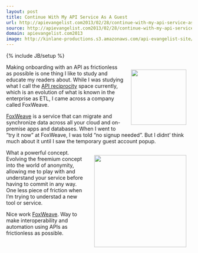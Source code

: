```yaml
---
layout: post
title: Continue With My API Service As A Guest
url: http://apievangelist.com2013/02/28/continue-with-my-api-service-as-a-guest/
source: http://apievangelist.com2013/02/28/continue-with-my-api-service-as-a-guest/
domain: apievangelist.com2013
image: http://kinlane-productions.s3.amazonaws.com/api-evangelist-site/blog/foxweave-logo.png
---
```

{% include JB/setup %}
<p><a href="http://www.foxweave.com/" target="_blank"><img style="padding: 15px;" src="https://s3.amazonaws.com/kinlane-productions/api-evangelist/foxweave/foxweave-logo.png" alt="" width="150" align="right" /></a></p>
<p>Making onboarding with an API as frictionless as possible is one thing I like to study and educate my readers about. While I was studying what I call the <a title="API reciprocity" href="/trends/reciprocity.php">API reciprocity</a> space currently, which is an evolution of what is known in the enterprise as ETL, I came across a company called FoxWeave.</p>
<p><a title="FoxWeave" href="http://www.foxweave.com/" target="_blank">FoxWeave</a> is a service that can migrate and synchronize data across all your cloud and on-premise apps and databases.  When I went to &ldquo;try it now&rdquo; at FoxWeave, I was told &ldquo;no signup needed&rdquo;.  But I didnt&rsquo; think much about it until I saw the temporary guest account popup.</p>
<p><a href="http://www.foxweave.com/" target="_blank"><img style="padding: 15px;" src="https://s3.amazonaws.com/kinlane-productions/api-evangelist/foxweave/foxweave-temporary-guest.png" alt="" width="250" align="right" /></a></p>
<p>What a powerful concept.  Evolving the freemium concept into the world of anonymity, allowing me to play with and understand your service before having to commit in any way.  One less piece of friction when I&rsquo;m trying to understad a new tool or service.</p>
<p>Nice work <a title="FoxWeave" href="http://www.foxweave.com/" target="_blank">FoxWeave</a>.  Way to make interoperability and automation using APIs as frictionless as possible.</p>
